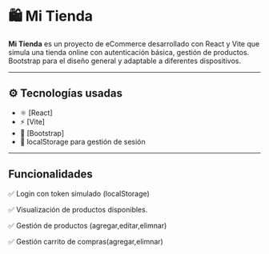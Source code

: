 # 🛍️ Mi Tienda

**Mi Tienda** es un proyecto de eCommerce  desarrollado con React y Vite que simula una tienda online con autenticación básica, gestión de productos. Bootstrap para el diseño general y  adaptable a diferentes dispositivos.

---

## ⚙️ Tecnologías usadas

- ⚛️ [React]
- ⚡ [Vite]
- 🎨 [Bootstrap]
- 💾 localStorage para gestión de sesión

---
## Funcionalidades

✅ Login con token simulado (localStorage)

✅ Visualización de productos disponibles.

✅ Gestión de productos (agregar,editar,elimnar)

✅ Gestión carrito de compras(agregar,elimnar)





